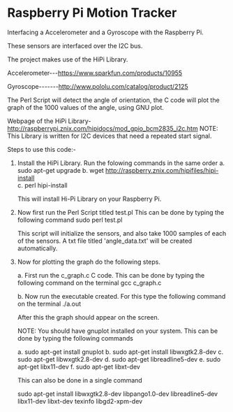 Raspberry Pi Motion Tracker
===========
Interfacing a Accelerometer and a Gyroscope with the Raspberry Pi.

These sensors are interfaced over the I2C bus. 

The project makes use of the HiPi Library.


Accelerometer---https://www.sparkfun.com/products/10955


Gyroscope-------http://www.pololu.com/catalog/product/2125


The Perl Script will detect the angle of orientation, the C code will plot the graph of the 1000 values of the angle, using GNU plot.


Webpage of the HiPi Library-http://raspberrypi.znix.com/hipidocs/mod_gpio_bcm2835_i2c.htm
NOTE: This Library is written for I2C devices that need a repeated start signal.


Steps to use this code:-

1. Install the HiPi Library. Run the folowing commands in the same order
   a. sudo apt-get upgrade
   b. wget http://raspberry.znix.com/hipifiles/hipi-install   
   c. perl hipi-install
  
    This will install Hi-Pi Library on your Raspberry Pi.

2. Now first run the Perl Script titled test.pl
   This can be done by typing the following command
   sudo perl test.pl    

   This script will initialize the sensors, and also take 1000 samples of each of the sensors.
   A txt file titled 'angle_data.txt' will be created automatically.

3. Now for plotting the graph do the following steps.
   
   a. First run the c_graph.c  C code.
      This can be done by typing the following command on the terminal
      gcc c_graph.c
   
   b. Now run the executable created. For this type the following command on the terminal
      ./a.out

   After this the graph should appear on the screen.
   
   NOTE: You should have gnuplot installed on your system. This can be done by typing the following commands
   
   a. sudo apt-get install gnuplot
   b. sudo apt-get install libwxgtk2.8-dev
   c. sudo apt-get libwxgtk2.8-dev
   d. sudo apt-get libreadline5-dev
   e. sudo apt-get libx11-dev
   f. sudo apt-get libxt-dev
   
   This can also be done in a single command
   
   sudo apt-get install libwxgtk2.8-dev libpango1.0-dev libreadline5-dev libx11-dev libxt-dev texinfo libgd2-xpm-dev
   
   


      


